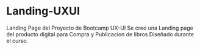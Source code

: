 # Landing-UXUI
Landing Page del Proyecto de Bootcamp UX-UI
Se creo una Landing page del producto digital para Compra y Publicacion de libros Diseñado durante el curso.
